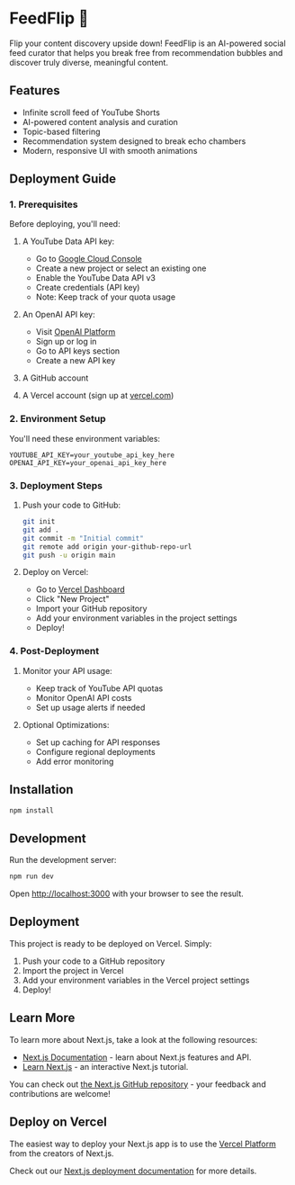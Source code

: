 # FeedFlip 🔄

Flip your content discovery upside down! FeedFlip is an AI-powered social feed curator that helps you break free from recommendation bubbles and discover truly diverse, meaningful content.

## Features

- Infinite scroll feed of YouTube Shorts
- AI-powered content analysis and curation
- Topic-based filtering
- Recommendation system designed to break echo chambers
- Modern, responsive UI with smooth animations

## Deployment Guide

### 1. Prerequisites

Before deploying, you'll need:

1. A YouTube Data API key:
   - Go to [Google Cloud Console](https://console.cloud.google.com)
   - Create a new project or select an existing one
   - Enable the YouTube Data API v3
   - Create credentials (API key)
   - Note: Keep track of your quota usage

2. An OpenAI API key:
   - Visit [OpenAI Platform](https://platform.openai.com)
   - Sign up or log in
   - Go to API keys section
   - Create a new API key

3. A GitHub account
4. A Vercel account (sign up at [vercel.com](https://vercel.com))

### 2. Environment Setup

You'll need these environment variables:

```env
YOUTUBE_API_KEY=your_youtube_api_key_here
OPENAI_API_KEY=your_openai_api_key_here
```

### 3. Deployment Steps

1. Push your code to GitHub:
   ```bash
   git init
   git add .
   git commit -m "Initial commit"
   git remote add origin your-github-repo-url
   git push -u origin main
   ```

2. Deploy on Vercel:
   - Go to [Vercel Dashboard](https://vercel.com/dashboard)
   - Click "New Project"
   - Import your GitHub repository
   - Add your environment variables in the project settings
   - Deploy!

### 4. Post-Deployment

1. Monitor your API usage:
   - Keep track of YouTube API quotas
   - Monitor OpenAI API costs
   - Set up usage alerts if needed

2. Optional Optimizations:
   - Set up caching for API responses
   - Configure regional deployments
   - Add error monitoring

## Installation

```bash
npm install
```

## Development

Run the development server:

```bash
npm run dev
```

Open [http://localhost:3000](http://localhost:3000) with your browser to see the result.

## Deployment

This project is ready to be deployed on Vercel. Simply:

1. Push your code to a GitHub repository
2. Import the project in Vercel
3. Add your environment variables in the Vercel project settings
4. Deploy!

## Learn More

To learn more about Next.js, take a look at the following resources:

- [Next.js Documentation](https://nextjs.org/docs) - learn about Next.js features and API.
- [Learn Next.js](https://nextjs.org/learn) - an interactive Next.js tutorial.

You can check out [the Next.js GitHub repository](https://github.com/vercel/next.js) - your feedback and contributions are welcome!

## Deploy on Vercel

The easiest way to deploy your Next.js app is to use the [Vercel Platform](https://vercel.com/new?utm_medium=default-template&filter=next.js&utm_source=create-next-app&utm_campaign=create-next-app-readme) from the creators of Next.js.

Check out our [Next.js deployment documentation](https://nextjs.org/docs/app/building-your-application/deploying) for more details.
